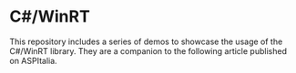 # C#/WinRT 
This repository includes a series of demos to showcase the usage of the C#/WinRT library. They are a companion to the following article published on ASPItalia.
